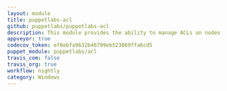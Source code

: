 ```yaml
---
layout: module
title: puppetlabs-acl
github: puppetlabs/puppetlabs-acl
description: This module provides the ability to manage ACLs on nodes
appveyor: true
codecov_token: ef8ebfa9632b46799eb523869ffa6cd5
puppet_module: puppetlabs/acl
travis_com: false
travis_org: true
workflow: nightly
category: Windows
---
```

